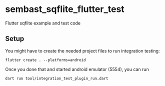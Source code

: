 # sembast_sqflite_flutter_test

Flutter sqflite example and test code

## Setup

You might have to create the needed project files to run integration testing:

```shell
flutter create . --platforms=android
```

Once you done that and started android emulator (5554), you can run

```shell
dart run tool/integration_test_plugin_run.dart
````